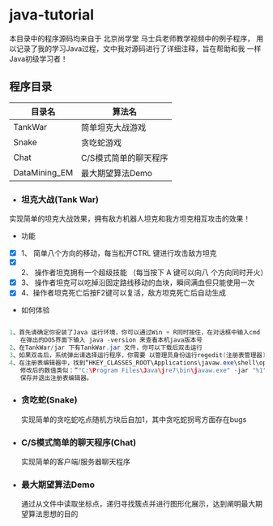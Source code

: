 # java-tutorial

本目录中的程序源码均来自于 北京尚学堂 马士兵老师教学视频中的例子程序， 用以记录了我的学习Java过程，文中我对源码进行了详细注释，旨在帮助和我 一样Java初级学习者！

## 程序目录

目录名           | 算法名
------------- | ------------
TankWar       | 简单坦克大战游戏
Snake         | 贪吃蛇游戏
Chat          | C/S模式简单的聊天程序
DataMining_EM | 最大期望算法Demo

- ### 坦克大战(Tank War)
实现简单的坦克大战效果，拥有敌方机器人坦克和我方坦克相互攻击的效果！

  * 功能
  - [x] 1、 简单八个方向的移动，每当松开CTRL 键进行攻击敌方坦克
  - [x] 2、 操作者坦克拥有一个超级技能 （每当按下 A 键可以向八 个方向同时开火）
  - [x] 3、 操作者坦克可以吃掉沿固定路线移动的血块，瞬间满血但只能使用一次
  - [x] 4、操作者坦克死亡后按F2键可以复活，敌方坦克死亡后自动生成

  * 如何体验

  ```java

  1、首先请确定你安装了Java 运行环境，你可以通过Win + R同时按住，在对话框中输入cmd ,并回车
     在弹出的DOS界面下输入 java -version 来查看本机java版本号
  2、在TankWar/jar 下有TankWar.jar 文件，你可以下载后双击运行
  3、如果双击后，系统弹出请选择运行程序，你需要 以管理员身份运行regedit(注册表管理器) 目的是告知系统运行.jar 文件的程序
  4、在注册表编辑器中，找到“HKEY_CLASSES_ROOT\Applications\javaw.exe\shell\open\command”，在其中文件打开命令中加入参数“-jar”（无引号），
     修改后的数值类似：“"C:\Program Files\Java\jre7\bin\javaw.exe" -jar "%1"”（只需要添加-jar参数，无需修改其他信息），
     保存并退出注册表编辑器。
  ```

- ### 贪吃蛇(Snake)

  实现简单的贪吃蛇吃点随机方块后自加1，其中贪吃蛇拐弯方面存在bugs

- ### C/S模式简单的聊天程序(Chat)

  实现简单的客户端/服务器聊天程序

- ### 最大期望算法Demo

  通过从文件中读取坐标点，递归寻找簇点并进行图形化展示，达到阐明最大期望算法思想的目的
